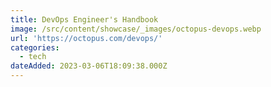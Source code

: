 ```yaml
---
title: DevOps Engineer's Handbook
image: /src/content/showcase/_images/octopus-devops.webp
url: 'https://octopus.com/devops/'
categories:
  - tech
dateAdded: 2023-03-06T18:09:38.000Z
---
```


